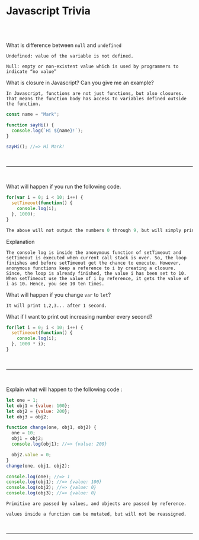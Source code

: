 # Javascript Trivia

<br/>
<br/>

What is difference between `null` and `undefined`
    
    Undefined: value of the variable is not defined.

    Null: empty or non-existent value which is used by programmers to indicate “no value”


What is closure in Javascript? Can you give me an example?

    In Javascript, functions are not just functions, but also closures. That means the function body has access to variables defined outside the function.

```js
const name = "Mark";

function sayHi() {
  console.log(`Hi ${name}!`);
}

sayHi(); //=> Hi Mark!
```
<br/>

___

<br/>


What will happen if you run the following code.

```js
for(var i = 0; i < 10; i++) {
  setTimeout(function() {
    console.log(i);  
  }, 1000);
}

The above will not output the numbers 0 through 9, but will simply print the number 10 ten times.
```
Explanation

    The console log is inside the anonymous function of setTimeout and setTimeout is executed when current call stack is over. So, the loop finishes and before setTimeout get the chance to execute. However, anonymous functions keep a reference to i by creating a closure. Since, the loop is already finished, the value i has been set to 10. When setTimeout use the value of i by reference, it gets the value of i as 10. Hence, you see 10 ten times.

What will happen if you change `var` to `let`?

    It will print 1,2,3... after 1 second.

What if I want to print out increasing number every second?

```js
for(let i = 0; i < 10; i++) {
  setTimeout(function() {
    console.log(i);  
  }, 1000 * i);
}

```

<br/>

___

<br/>

Explain what will happen to the following code :

```js
let one = 1;
let obj1 = {value: 100};
let obj2 = {value: 200};
let obj3 = obj2;

function change(one, obj1, obj2) {
  one = 10;
  obj1 = obj2;
  console.log(obj1); //=> {value: 200}

  obj2.value = 0;
}
change(one, obj1, obj2);

console.log(one); //=> 1
console.log(obj1); //=> {value: 100}
console.log(obj2); //=> {value: 0}
console.log(obj3); //=> {value: 0}
```
    Primitive are passed by values, and objects are passed by reference.

    values inside a function can be mutated, but will not be reassigned.

<br/>

___

<br/>




    